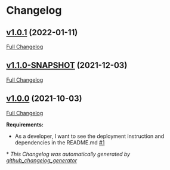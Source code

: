 # Changelog

## [v1.0.1](https://github.com/NASA-PDS/supplementer/tree/v1.0.1) (2022-01-11)

[Full Changelog](https://github.com/NASA-PDS/supplementer/compare/v1.1.0-SNAPSHOT...v1.0.1)

## [v1.1.0-SNAPSHOT](https://github.com/NASA-PDS/supplementer/tree/v1.1.0-SNAPSHOT) (2021-12-03)

[Full Changelog](https://github.com/NASA-PDS/supplementer/compare/v1.0.0...v1.1.0-SNAPSHOT)

## [v1.0.0](https://github.com/NASA-PDS/supplementer/tree/v1.0.0) (2021-10-03)

[Full Changelog](https://github.com/NASA-PDS/supplementer/compare/a67fee2f301561bb15f6cb744b9ac0e4ae72b183...v1.0.0)

**Requirements:**

- As a developer, I want to see the deployment instruction and dependencies in the README.md [\#1](https://github.com/NASA-PDS/supplementer/issues/1)



\* *This Changelog was automatically generated by [github_changelog_generator](https://github.com/github-changelog-generator/github-changelog-generator)*

